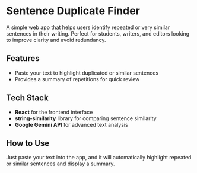 # Sentence Duplicate Finder

A simple web app that helps users identify repeated or very similar sentences in their writing. Perfect for students, writers, and editors looking to improve clarity and avoid redundancy.

## Features
- Paste your text to highlight duplicated or similar sentences
- Provides a summary of repetitions for quick review

## Tech Stack
- **React** for the frontend interface  
- **string-similarity** library for comparing sentence similarity  
- **Google Gemini API** for advanced text analysis  

## How to Use
Just paste your text into the app, and it will automatically highlight repeated or similar sentences and display a summary.
